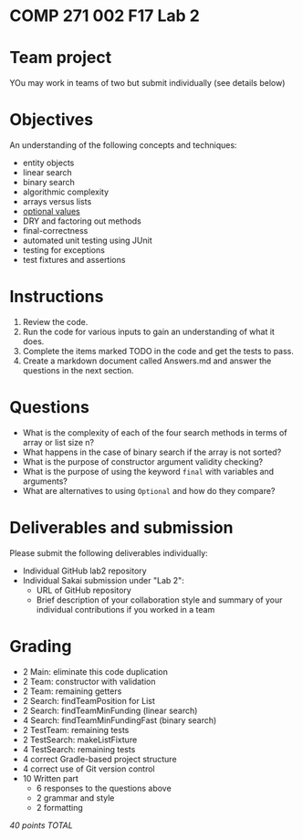 # COMP 271 002 F17 Lab 2

# Team project

YOu may work in teams of two but submit individually (see details below)

# Objectives

An understanding of the following concepts and techniques:

- entity objects
- linear search
- binary search
- algorithmic complexity
- arrays versus lists
- [optional values](https://docs.oracle.com/javase/8/docs/api/java/util/Optional.html)
- DRY and factoring out methods
- final-correctness
- automated unit testing using JUnit
- testing for exceptions
- test fixtures and assertions

# Instructions

1. Review the code.
2. Run the code for various inputs to gain an understanding of what it does.
3. Complete the items marked TODO in the code and get the tests to pass.
4. Create a markdown document called Answers.md and answer the questions in the next section.

# Questions

- What is the complexity of each of the four search methods in terms of array or list size n?
- What happens in the case of binary search if the array is not sorted?
- What is the purpose of constructor argument validity checking?
- What is the purpose of using the keyword `final` with variables and arguments?
- What are alternatives to using `Optional` and how do they compare?

# Deliverables and submission

Please submit the following deliverables individually:

- Individual GitHub lab2 repository 
- Individual Sakai submission under "Lab 2":
  - URL of GitHub repository
  - Brief description of your collaboration style and summary of your 
    individual contributions if you worked in a team

# Grading

- 2 Main: eliminate this code duplication
- 2 Team: constructor with validation
- 2 Team: remaining getters
- 2 Search: findTeamPosition for List
- 2 Search: findTeamMinFunding (linear search)
- 4 Search: findTeamMinFundingFast (binary search)
- 2 TestTeam: remaining tests
- 2 TestSearch: makeListFixture
- 4 TestSearch: remaining tests
- 4 correct Gradle-based project structure
- 4 correct use of Git version control
- 10 Written part
  - 6 responses to the questions above
  - 2 grammar and style
  - 2 formatting

*40 points TOTAL*
